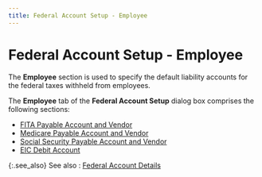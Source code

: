 ```yaml
---
title: Federal Account Setup - Employee
---
```


# Federal Account Setup - Employee


The **Employee** section is used to specify the default liability accounts for the federal taxes withheld from employees.


The **Employee** tab of the **Federal Account Setup** dialog box comprises the following sections:

- [FITA Payable Account and Vendor]({{site.prl_baseurl}}/misc/fita_payable_account_and_vendor.html)
- [Medicare Payable Account and Vendor]({{site.prl_baseurl}}/misc/medicare_payable_account_and_vendor.html)
- [Social Security Payable Account and Vendor]({{site.prl_baseurl}}/misc/social_security_payable_account_and_vendor.html)
- [EIC Debit Account]({{site.prl_baseurl}}/misc/eic_debit_account.html)



{:.see_also}
See also
: [Federal Account Details]({{site.prl_baseurl}}/setup/federal-account-setup/federal_account_setup.html)
